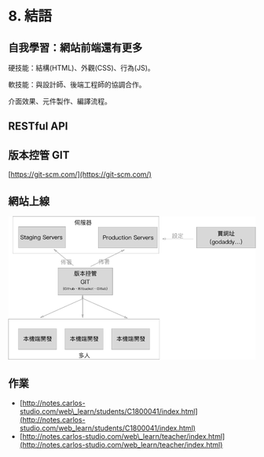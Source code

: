 # 8. 結語

## 自我學習：網站前端還有更多

硬技能：結構\(HTML\)、外觀\(CSS\)、行為\(JS\)。

軟技能：與設計師、後端工程師的協調合作。

介面效果、元件製作、編譯流程。

## RESTful API

## 版本控管 GIT

[https://git-scm.com/](https://git-scm.com/)

## 網站上線

![](.gitbook/assets/web_process.png)

## 作業

* [http://notes.carlos-studio.com/web\_learn/students/C1800041/index.html](http://notes.carlos-studio.com/web_learn/students/C1800041/index.html)
* [http://notes.carlos-studio.com/web\_learn/teacher/index.html](http://notes.carlos-studio.com/web_learn/teacher/index.html)


